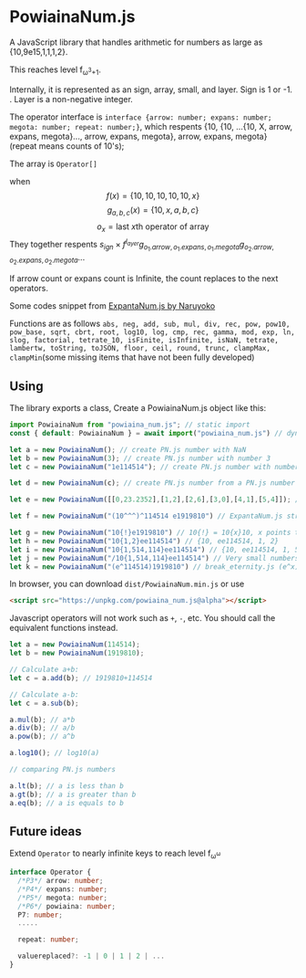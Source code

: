 # PowiainaNum.js

A JavaScript library that handles arithmetic for numbers as large as {10,9e15,1,1,1,2}.

This reaches level f<sub>ω<sup>3</sup>+1</sub>.

Internally, it is represented as an sign, array, small, and layer. Sign is 1 or -1. . Layer is a non-negative integer. 

The operator interface is `interface {arrow: number; expans: number; megota: number; repeat: number;}`, which respents {10, {10, ...{10, X, arrow, expans, megota}..., arrow, expans, megota}, arrow, expans, megota} (repeat means counts of 10's);

The array is `Operator[]`

when $$f(x) = \{10, 10, 10, 10, 10, x\}$$
$$g_{a,b,c}(x) = \{10,x,a,b,c\}$$
$$o_x = \text{last }x\text{th operator of array}  $$
They together respents $s_{ign}\times f^{l_{ayer}} g_{o_1.arrow, o_1.expans, o_1.megota} g_{o_2.arrow, o_2.expans, o_2.megota} ...$

If arrow count or expans count is Infinite, the count replaces to the next operators.

Some codes snippet from [ExpantaNum.js by Naruyoko](https://github.com/Naruyoko/ExpantaNum.js)

Functions are as follows `abs, neg, add, sub, mul, div, rec, pow, pow10, pow_base, sqrt, cbrt, root, log10, log, cmp, rec, gamma, mod, exp, ln, slog, factorial, tetrate_10, isFinite, isInfinite, isNaN, tetrate, lambertw, toString, toJSON, floor, ceil, round, trunc, clampMax, clampMin`(some missing items that have not been fully developed)

## Using

The library exports a class,
Create a PowiainaNum.js object like this:

```javascript
import PowiainaNum from "powiaina_num.js"; // static import 
const { default: PowiainaNum } = await import("powiaina_num.js") // dynamic import

let a = new PowiainaNum(); // create PN.js number with NaN
let b = new PowiainaNum(3); // create PN.js number with number 3
let c = new PowiainaNum("1e114514"); // create PN.js number with number 10^114514

let d = new PowiainaNum(c); // create PN.js number from a PN.js number

let e = new PowiainaNum([[0,23.2352],[1,2],[2,6],[3,0],[4,1],[5,4]]); // You can also use a pair number array which from ExpantaNum.js

let f = new PowiainaNum("(10^^^)^114514 e1919810") // ExpantaNum.js string form 

let g = new PowiainaNum("10{!}e1919810") // 10{!} = 10{x}10, x points to e1919810, 10{!} = J in ExpantaNum.js
let h = new PowiainaNum("10{1,2}ee114514") // {10, ee114514, 1, 2}
let i = new PowiainaNum("10{1,514,114}ee114514") // {10, ee114514, 1, 514, 114}
let j = new PowiainaNum("/10{1,514,114}ee114514") // Very small numbers ({10, ee114514, 1, 514, 114})^-1
let k = new PowiainaNum("(e^114514)1919810") // break_eternity.js (e^x) form
```

In browser, you can download `dist/PowiainaNum.min.js` or use 
```html
<script src="https://unpkg.com/powiaina_num.js@alpha"></script>
```

Javascript operators will not work such as `+`, `-`, etc.
You should call the equivalent functions instead.

```javascript
let a = new PowiainaNum(114514);
let b = new PowiainaNum(1919810);

// Calculate a+b:
let c = a.add(b); // 1919810+114514

// Calculate a-b:
let c = a.sub(b);

a.mul(b); // a*b
a.div(b); // a/b
a.pow(b); // a^b

a.log10(); // log10(a)

// comparing PN.js numbers

a.lt(b); // a is less than b
a.gt(b); // a is greater than b
a.eq(b); // a is equals to b
```

## Future ideas

Extend `Operator` to nearly infinite keys to reach level f<sub>ω<sup>ω</sup></sub>

```typescript
interface Operator {
  /*P3*/ arrow: number;
  /*P4*/ expans: number;
  /*P5*/ megota: number;
  /*P6*/ powiaina: number;
  P7: number;
  .....

  repeat: number;

  valuereplaced?: -1 | 0 | 1 | 2 | ...
}
```
